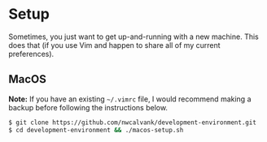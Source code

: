 # Setup

Sometimes, you just want to get up-and-running with a new machine. This does
that (if you use Vim and happen to share all of my current preferences).

## MacOS

**Note:** If you have an existing `~/.vimrc` file, I would recommend making a
backup before following the instructions below.

```bash
$ git clone https://github.com/nwcalvank/development-environment.git
$ cd development-environment && ./macos-setup.sh
```
